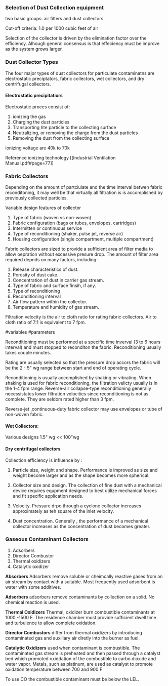 ### Selection of Dust Collection equipment

two basic groups: air filters and dust collectors


Cut-off criteria: 1.0 per 1000 cubic feet of air


Selection of the collector is driven by the elimination factor over the efficiency. Alhough general consensus is that effeciency must be improve as the system grows larger.

### Dust Collector Types


The four major types of dust collectors for particulate contaminatns are electrostatic preciptators, fabric collectors, wet collectors, and dry centrifugal collectors.

#### Electrostatic precipitatiors

Electrostatic proces consist of:

1. ionizing the gas
2. Charging the dust particles
3.  Transporting hte particle to the collecting surface
4.  Neutralizing, or removing the charge from the dust particles
5.  Removing the dust from the collecting surface

ionizing voltage are 40k to 70k

Reference ionizing technology [[Industrial Ventilation Manual.pdf#page=77]]



### Fabric Collectors

Depending on the amount of partciulate and the time interval betwen fabric reconditoning, it may well be that virtually all filtration is is accomplished by previously collected particles.


Variable design features of collector 

1. Type of fabric (woven vs non-woven)
2.  Fabric configuration (bags or tubes, envelopes, cartridges)
3.  Intermitten or continuous service
4.  Type of reconditioning (shaker, pulse jet, reverse air)
5.  Housing configuration (single compartment, multiple compartment)



Fabric collectors are sized to provide a sufficient area of filter media to allow oepration without excessive presure drop. The amount of filter area required depnds on many factors, including:

1. Release characteristics of dust.
2. Porosity of dust cake.
3. Concentration of dust in carrier gas stream.
4. Type of fabric and surface finsih, if any.
5. Type of reconditioning
6. Reconditioning interval
7. Air flow pattern within the collector.
8. Temperature and humidity of gas stream.

Filtration velocity is the air to cloth ratio for rating fabric collectors. Air to cloth ratio of 7:1 is equivalent to 7 fpm.


#variables #parameters 

Reconditioning must be performed at a specific time inverval (3 to 6 hours interval) and must stopped to reconditon the fabric. Reconditioning usually takes couple minutes.

Rating are usually selected so that the pressure drop accors the fabric will be the 2 - 5" wg range between start and end of operating cycle.

Reconditioning is usually accomplished by shaking or vibrating. When shaking is used for fabric reconditioning, the filtration velicty usually is in the 1-4 fpm range. Reverse-air collapse-type reconditioning generally necessistates lower filtration velocities since reconditioning is not as complete. They are seldom rated higher than 3 fpm.


Reverse-jet ,continuous-duty fabric collector may use envelopes or tube of non-woven fabric.


#### Wet Collectors:

Various designs  1.5" wg << 100"wg

#### Dry centrifugal collectors

Collection efficiency is influence by :

1. Particle size, weight and shape. Performance is improved as size and weight become larger and as the shape becomes more spherical.

2. Collector size and design. The collection of fine dust with a mechanical device requires equpment designed to best utilize mechanical forces and fit specific application needs.

3. Velocity. Pressure drpo through a cyclone collector increases approximately as teh square of the inlet velocity.

4. Dust concentration. Generally , the performance of a mechanical collector increases as the concentration of dust becomes greater.


### Gaseous Contaminant Collectors

1. Adsorbers
2. Director Combustor
3. Thermal oxidizers
4. Catalytic oxidizer

**Absorbers** Adsorbers remove soluble or cheimcally reactive gases from an air stream by contact with a suitable. Most frequently used adsorbent is water with some additives.


**Adsorbers** adsorbers remove contaminants by collection on a solid.  No chemical reaction is used.

**Thermal Oxidizers** Thermal, oxidizer burn combustible contaminants at 1000 -1500 F. The residence chamber must provide sufficient dwell time and turbulence to allow complete oxidation.


**Director Combustors** differ from thermal oxidizers by introducing contaminated gas and auxiliary air diretly into the burner as fuel.

**Catalytic Oxidizers** used when contaminant is combustible. The contaminated gas stream is preheated and then passed through a catalyst bed which promoted oxiddation of the combustible to carbo dioxide and water vapor. Metals, such as platinum, are used as catalyst to promote oxidation temperature between 700 and 900 F

To use CO the combustible contaminant must be below the LEL.



